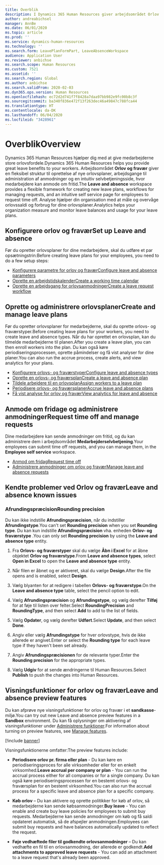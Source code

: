 ```yaml
---
title: Overblik
description: I Dynamics 365 Human Resources giver arbejdsområdet Orlov og fravær en fleksibel struktur til oprettelse af nye orlovsplaner, arbejdsgange til administration af anmodninger og en intuitiv selvbetjeningsside, hvor medarbejdere kan anmode om fritid.
author: andreabichsel
manager: AnnBe
ms.date: 06/01/2020
ms.topic: article
ms.prod: ''
ms.service: dynamics-human-resources
ms.technology: ''
ms.search.form: LeavePlanFormPart, LeaveAbsenceWorkspace
audience: Application User
ms.reviewer: anbichse
ms.search.scope: Human Resources
ms.custom: 7521
ms.assetid: ''
ms.search.region: Global
ms.author: anbichse
ms.search.validFrom: 2020-02-03
ms.dyn365.ops.version: Human Resources
ms.openlocfilehash: ec72d2d741f7f8428a7daa97bb982e9fc00b8c3f
ms.sourcegitcommit: ba340f836e472f13f263dec46a49847c788fca44
ms.translationtype: HT
ms.contentlocale: da-DK
ms.lasthandoff: 06/04/2020
ms.locfileid: "3428961"
---
```

# <a name="overview"></a><span data-ttu-id="e03cc-103">Overblik</span><span class="sxs-lookup"><span data-stu-id="e03cc-103">Overview</span></span>

<span data-ttu-id="e03cc-104">Dynamics 365 Human Resources hjælper dig med at give medarbejderne store orlovsfordele.</span><span class="sxs-lookup"><span data-stu-id="e03cc-104">Dynamics 365 Human Resources helps you provide great leave benefits to your workers.</span></span> <span data-ttu-id="e03cc-105">Arbejdsområdet **Orlov og fravær** giver en fleksibel struktur til oprettelse af nye orlovsplaner, arbejdsgange til administration af anmodninger og en intuitiv selvbetjeningsside, hvor medarbejdere kan anmode om fritid.</span><span class="sxs-lookup"><span data-stu-id="e03cc-105">The **Leave and absence** workspace provides a flexible framework for creating new leave plans, workflows for managing requests, and an intuitive self service page for employees to request time off.</span></span> <span data-ttu-id="e03cc-106">Analyse hjælper din organisation med at måle og overvåge orlovssaldi og forbrug for dine orlovsplaner.</span><span class="sxs-lookup"><span data-stu-id="e03cc-106">Analytics helps your organization measure and monitor leave balances and usage for your leave plans.</span></span>

## <a name="set-up-leave-and-absence"></a><span data-ttu-id="e03cc-107">Konfigurere orlov og fravær</span><span class="sxs-lookup"><span data-stu-id="e03cc-107">Set up Leave and absence</span></span>

<span data-ttu-id="e03cc-108">Før du opretter orlovsplaner for dine medarbejdere, skal du udføre et par opsætningstrin:</span><span class="sxs-lookup"><span data-stu-id="e03cc-108">Before creating leave plans for your employees, you need to do a few setup steps:</span></span>

- [<span data-ttu-id="e03cc-109">Konfigurere parametre for orlov og fravær</span><span class="sxs-lookup"><span data-stu-id="e03cc-109">Configure leave and absence parameters</span></span>](hr-leave-and-absence-parameters.md)
- [<span data-ttu-id="e03cc-110">Oprette en arbejdstidskalender</span><span class="sxs-lookup"><span data-stu-id="e03cc-110">Create a working time calendar</span></span>](hr-leave-and-absence-working-time-calendar.md)
- [<span data-ttu-id="e03cc-111">Oprette en arbejdsgang for orlovsanmodninger</span><span class="sxs-lookup"><span data-stu-id="e03cc-111">Create a leave request workflow</span></span>](hr-leave-and-absence-workflow.md)

## <a name="create-and-manage-leave-plans"></a><span data-ttu-id="e03cc-112">Oprette og administrere orlovsplaner</span><span class="sxs-lookup"><span data-stu-id="e03cc-112">Create and manage leave plans</span></span>

<span data-ttu-id="e03cc-113">Før du opretter orlovsplaner for medarbejderne, skal du oprette orlovs- og fraværstyper.</span><span class="sxs-lookup"><span data-stu-id="e03cc-113">Before creating leave plans for your workers, you need to create leave and absence types.</span></span> <span data-ttu-id="e03cc-114">Når du har oprettet en orlovsplan, kan du tilmelde medarbejderne til planen.</span><span class="sxs-lookup"><span data-stu-id="e03cc-114">After you create a leave plan, you can then enroll workers into the plan.</span></span> <span data-ttu-id="e03cc-115">Du kan også køre periodiseringsprocessen, oprette påmindelser og få vist analyser for dine planer.</span><span class="sxs-lookup"><span data-stu-id="e03cc-115">You can also run the accrue process, create alerts, and view analytics for your plans.</span></span>

- [<span data-ttu-id="e03cc-116">Konfigurere orlovs- og fraværstyper</span><span class="sxs-lookup"><span data-stu-id="e03cc-116">Configure leave and absence types</span></span>](hr-leave-and-absence-types.md)
- [<span data-ttu-id="e03cc-117">Oprette en orlovs- og fraværsplan</span><span class="sxs-lookup"><span data-stu-id="e03cc-117">Create a leave and absence plan</span></span>](hr-leave-and-absence-plans.md)
- [<span data-ttu-id="e03cc-118">Tildele arbejdere til en orlovsplan</span><span class="sxs-lookup"><span data-stu-id="e03cc-118">Assign workers to a leave plan</span></span>](hr-leave-and-absence-enroll.md)
- [<span data-ttu-id="e03cc-119">Periodisere orlovs- og fraværsplaner</span><span class="sxs-lookup"><span data-stu-id="e03cc-119">Accrue leave and absence plans</span></span>](hr-leave-and-absence-accrue.md)
- [<span data-ttu-id="e03cc-120">Få vist analyse for orlov og fravær</span><span class="sxs-lookup"><span data-stu-id="e03cc-120">View analytics for leave and absence</span></span>](hr-leave-and-absence-analytics.md)

## <a name="request-time-off-and-manage-requests"></a><span data-ttu-id="e03cc-121">Anmode om fridage og administrere anmodninger</span><span class="sxs-lookup"><span data-stu-id="e03cc-121">Request time off and manage requests</span></span>

<span data-ttu-id="e03cc-122">Dine medarbejdere kan sende anmodninger om fritid, og du kan administrere dem i arbejdsområdet **Medarbejderselvbetjening**.</span><span class="sxs-lookup"><span data-stu-id="e03cc-122">Your employees can submit time off requests, and you can manage them, in the **Employee self service** workspace.</span></span>

- [<span data-ttu-id="e03cc-123">Anmod om fridag</span><span class="sxs-lookup"><span data-stu-id="e03cc-123">Request time off</span></span>](hr-employee-self-service-request-time-off.md)
- [<span data-ttu-id="e03cc-124">Administrere anmodninger om orlov og fravær</span><span class="sxs-lookup"><span data-stu-id="e03cc-124">Manage leave and absence requests</span></span>](hr-employee-self-service-manage-requests.md)

## <a name="leave-and-absence-known-issues"></a><span data-ttu-id="e03cc-125">Kendte problemer ved Orlov og fravær</span><span class="sxs-lookup"><span data-stu-id="e03cc-125">Leave and absence known issues</span></span>

### <a name="rounding-precision"></a><span data-ttu-id="e03cc-126">Afrundingspræcision</span><span class="sxs-lookup"><span data-stu-id="e03cc-126">Rounding precision</span></span>

<span data-ttu-id="e03cc-127">Du kan ikke indstille **Afrundingspræcision**, når du indstiller **Afrundingstype**.</span><span class="sxs-lookup"><span data-stu-id="e03cc-127">You can't set **Rounding precision** when you set **Rounding type**.</span></span> <span data-ttu-id="e03cc-128">Du kan kun indstille **Afrundingspræcision** vha. enheden **Orlov- og fraværstype** .</span><span class="sxs-lookup"><span data-stu-id="e03cc-128">You can only set **Rounding precision** by using the **Leave and absence type** entity.</span></span> 

1. <span data-ttu-id="e03cc-129">Fra **Orlovs- og fraværstyper** skal du vælge **Åbn i Excel** for at åbne objektet **Orlov og fraværstype**.</span><span class="sxs-lookup"><span data-stu-id="e03cc-129">From **Leave and absence types**, select **Open in Excel** to open the **Leave and absence type** entity.</span></span>

2. <span data-ttu-id="e03cc-130">Når filen er åbnet og er aktiveret, skal du vælge **Design**.</span><span class="sxs-lookup"><span data-stu-id="e03cc-130">After the file opens and is enabled, select **Design**.</span></span>

3. <span data-ttu-id="e03cc-131">Vælg blyanten for at redigere i tabellen **Orlovs- og fraværstype**.</span><span class="sxs-lookup"><span data-stu-id="e03cc-131">On the **Leave and absence type** table, select the pencil option to edit.</span></span>

4. <span data-ttu-id="e03cc-132">Vælg **Afrundingspræcision** og **Afrundingstype**, og vælg derefter **Tilføj** for at føje til listen over felter.</span><span class="sxs-lookup"><span data-stu-id="e03cc-132">Select **RoundingPrecision** and **RoundingType**, and then select **Add** to add to the list of fields.</span></span>

5. <span data-ttu-id="e03cc-133">Vælg **Opdater**, og vælg derefter **Udført**.</span><span class="sxs-lookup"><span data-stu-id="e03cc-133">Select **Update**, and then select **Done**.</span></span>

6. <span data-ttu-id="e03cc-134">Angiv eller vælg **Afrundingstype** for hver orlovstype, hvis de ikke allerede er angivet.</span><span class="sxs-lookup"><span data-stu-id="e03cc-134">Enter or select the **Rounding type** for each leave type if they haven't been set already.</span></span> 

7. <span data-ttu-id="e03cc-135">Angiv **Afrundingspræcisionen** for de relevante typer.</span><span class="sxs-lookup"><span data-stu-id="e03cc-135">Enter the **Rounding precision** for the appropriate types.</span></span>

8. <span data-ttu-id="e03cc-136">Vælg **Udgiv** for at sende ændringerne til Human Resources.</span><span class="sxs-lookup"><span data-stu-id="e03cc-136">Select **Publish** to push the changes into Human Resources.</span></span>

## <a name="leave-and-absence-preview-features"></a><span data-ttu-id="e03cc-137">Visningsfunktioner for orlov og fravær</span><span class="sxs-lookup"><span data-stu-id="e03cc-137">Leave and absence preview features</span></span>

<span data-ttu-id="e03cc-138">Du kan afprøve nye visningsfunktioner for orlov og fravær i et **sandkasse**-miljø.</span><span class="sxs-lookup"><span data-stu-id="e03cc-138">You can try out new Leave and absence preview features in a **Sandbox** environment.</span></span> <span data-ttu-id="e03cc-139">Du kan få oplysninger om aktivering af visningsfunktioner under [Administrere funktioner](hr-admin-manage-features.md).</span><span class="sxs-lookup"><span data-stu-id="e03cc-139">For information about turning on preview features, see [Manage features](hr-admin-manage-features.md).</span></span> 

[!include [banner](includes/preview-feature.md)]

<span data-ttu-id="e03cc-140">Visningsfunktionerne omfatter:</span><span class="sxs-lookup"><span data-stu-id="e03cc-140">The preview features include:</span></span>

- <span data-ttu-id="e03cc-141">**Periodisere orlov pr. firma eller plan** - Du kan køre en periodiseringsproces for alle virksomheder eller for en enkelt virksomhed.</span><span class="sxs-lookup"><span data-stu-id="e03cc-141">**Leave accrual per company or plan** - You can run the accrual process either for all companies or for a single company.</span></span> <span data-ttu-id="e03cc-142">Du kan også køre periodiseringsprocessen for en bestemt orlovs- og fraværsplan for en bestemt virksomhed.</span><span class="sxs-lookup"><span data-stu-id="e03cc-142">You can also run the accrual process for a specific leave and absence plan for a specific company.</span></span> 

- <span data-ttu-id="e03cc-143">**Køb orlov** – Du kan aktivere og oprette politikker for køb af orlov, så medarbejderne kan sende købsanmodninger.</span><span class="sxs-lookup"><span data-stu-id="e03cc-143">**Buy leave** - You can enable and create buy leave policies for employees to submit buy requests.</span></span> <span data-ttu-id="e03cc-144">Medarbejderne kan sende anmodninger om køb og få saldi opdateret automatisk, så de afspejler anmodningen.</span><span class="sxs-lookup"><span data-stu-id="e03cc-144">Employees can submit buy requests and have balances automatically updated to reflect the request.</span></span>  

- <span data-ttu-id="e03cc-145">**Føje vedhæftede filer til godkendte orlovsanmodninger** – Du kan vedhæfte en fil til en orlovsanmodning, der allerede er godkendt.</span><span class="sxs-lookup"><span data-stu-id="e03cc-145">**Add attachments to approved leave requests** - You can add an attachment to a leave request that's already been approved.</span></span> 

